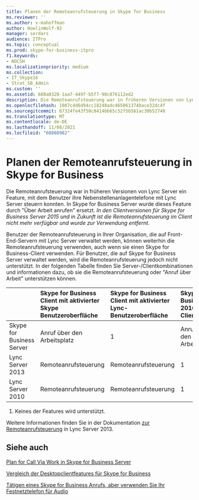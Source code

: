 ```yaml
---
title: Planen der Remoteanrufsteuerung in Skype for Business
ms.reviewer: ''
ms.author: v-mahoffman
author: HowlinWolf-92
manager: serdars
audience: ITPro
ms.topic: conceptual
ms.prod: skype-for-business-itpro
f1.keywords:
- NOCSH
ms.localizationpriority: medium
ms.collection:
- IT_Skype16
- Strat_SB_Admin
ms.custom: ''
ms.assetid: 688a0328-1aa7-449f-b5f7-98c876112ed2
description: Die Remoteanrufsteuerung war in früheren Versionen von Lync Server ein Feature, mit dem Benutzer ihre Nebenstellenanlagentelefone mit Lync Server steuern konnten. In Skype for Business Server wurde dieses Feature durch "Über Arbeit anrufen" ersetzt. In den Clientversionen für Skype for Business Server 2015 und in Zukunft ist die Remoteanrufsteuerung im Client nicht mehr verfügbar und wurde zur Verwendung entfernt.
ms.openlocfilehash: 1007c4d6d94cc18248adc465061374bace32dc4f
ms.sourcegitcommit: 67324fe43f50c8414bb65c52f5b561ac30b52748
ms.translationtype: MT
ms.contentlocale: de-DE
ms.lasthandoff: 11/08/2021
ms.locfileid: "60860982"
---
```

# <a name="plan-for-remote-call-control-in-skype-for-business"></a>Planen der Remoteanrufsteuerung in Skype for Business
 
Die Remoteanrufsteuerung war in früheren Versionen von Lync Server ein Feature, mit dem Benutzer ihre Nebenstellenanlagentelefone mit Lync Server steuern konnten. In Skype for Business Server wurde dieses Feature durch "Über Arbeit anrufen" ersetzt.  *In den Clientversionen für Skype for Business Server 2015 und in Zukunft ist die Remoteanrufsteuerung im Client nicht mehr verfügbar und wurde zur Verwendung entfernt.* 
  
 Benutzer der Remoteanrufsteuerung in Ihrer Organisation, die auf Front-End-Servern mit Lync Server verwaltet werden, können weiterhin die Remoteanrufsteuerung verwenden, auch wenn sie einen Skype for Business-Client verwenden. Für Benutzer, die auf Skype for Business Server verwaltet werden, wird die Remoteanrufsteuerung jedoch nicht unterstützt. In der folgenden Tabelle finden Sie Server-/Clientkombinationen und informationen dazu, ob sie die Remoteanrufsteuerung oder "Anruf über Arbeit" unterstützen können.
  
|&nbsp;|Skype for Business Client mit aktivierter Skype Benutzeroberfläche|Skype for Business Client mit aktivierter Lync-Benutzeroberfläche|Skype for Business 2016-Client|Lync 2013-Client|Lync 2010-Client|
|:-----|:-----|:-----|:-----|:-----|:-----|
| Skype for Business Server  |Anruf über den Arbeitsplatz   |1  |Anruf über den Arbeitsplatz   |1  |1  |
| Lync Server 2013  |Remoteanrufsteuerung   |Remoteanrufsteuerung   |1  |Remoteanrufsteuerung   |Remoteanrufsteuerung   |
| Lync Server 2010  |Remoteanrufsteuerung   |Remoteanrufsteuerung   |1  |Remoteanrufsteuerung   |Remoteanrufsteuerung   |
   
1. Keines der Features wird unterstützt.
  
Weitere Informationen finden Sie in der Dokumentation [zur Remoteanrufsteuerung](/previous-versions/office/lync-server-2013/lync-server-2013-planning-for-remote-call-control) in Lync Server 2013.
  
## <a name="see-also"></a>Siehe auch

[Plan for Call Via Work in Skype for Business Server](call-via-work.md)
  
[Vergleich der Desktopclientfeatures für Skype for Business](../../plan-your-deployment/clients-and-devices/desktop-feature-comparison.md)

[Tätigen eines Skype for Business Anrufs, aber verwenden Sie Ihr Festnetztelefon für Audio](https://support.office.com/article/Make-a-Skype-for-Business-call-but-use-your-PBX-desk-phone-for-audio-6a316c11-a05e-460c-b969-32ff0ad848e6)
